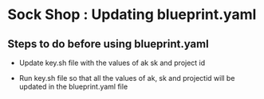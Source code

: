 
# Sock Shop : Updating blueprint.yaml 

## Steps to do before using blueprint.yaml

- Update key.sh file with the values of ak sk and project id

- Run key.sh file so that all the values of ak, sk and projectid will be updated in the blueprint.yaml file
